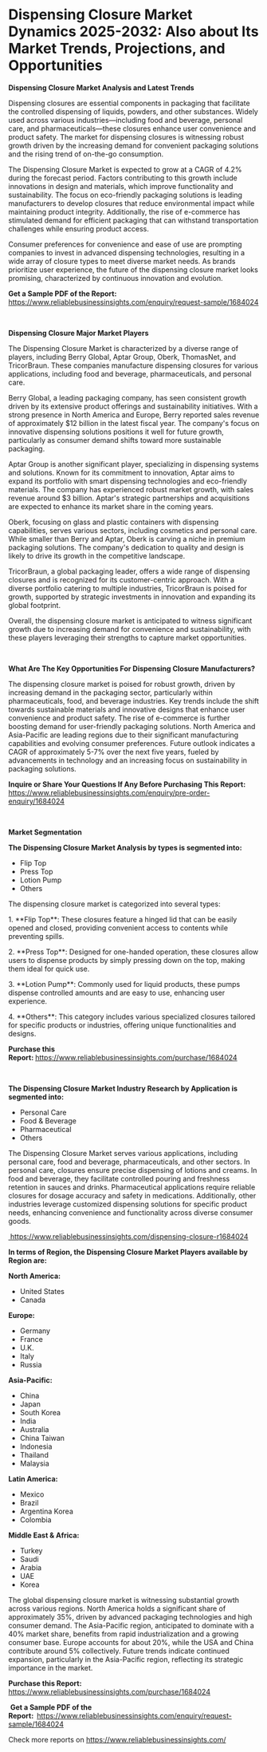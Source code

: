 <p><h1>Dispensing Closure Market Dynamics 2025-2032: Also about Its Market Trends, Projections, and Opportunities</h1></p><p><strong>Dispensing Closure Market Analysis and Latest Trends</strong></p>
<p><p>Dispensing closures are essential components in packaging that facilitate the controlled dispensing of liquids, powders, and other substances. Widely used across various industries—including food and beverage, personal care, and pharmaceuticals—these closures enhance user convenience and product safety. The market for dispensing closures is witnessing robust growth driven by the increasing demand for convenient packaging solutions and the rising trend of on-the-go consumption.</p><p>The Dispensing Closure Market is expected to grow at a CAGR of 4.2% during the forecast period. Factors contributing to this growth include innovations in design and materials, which improve functionality and sustainability. The focus on eco-friendly packaging solutions is leading manufacturers to develop closures that reduce environmental impact while maintaining product integrity. Additionally, the rise of e-commerce has stimulated demand for efficient packaging that can withstand transportation challenges while ensuring product access. </p><p>Consumer preferences for convenience and ease of use are prompting companies to invest in advanced dispensing technologies, resulting in a wide array of closure types to meet diverse market needs. As brands prioritize user experience, the future of the dispensing closure market looks promising, characterized by continuous innovation and evolution.</p></p>
<p><strong>Get a Sample PDF of the Report:&nbsp;</strong> <a href="https://www.reliablebusinessinsights.com/enquiry/request-sample/1684024?utm_campaign=2275&utm_medium=2&utm_source=Github&utm_content=ia&utm_term=07022025&utm_id=dispensing-closure">https://www.reliablebusinessinsights.com/enquiry/request-sample/1684024</a></p>
<p>&nbsp;</p>
<p><strong>Dispensing Closure Major Market Players</strong></p>
<p><p>The Dispensing Closure Market is characterized by a diverse range of players, including Berry Global, Aptar Group, Oberk, ThomasNet, and TricorBraun. These companies manufacture dispensing closures for various applications, including food and beverage, pharmaceuticals, and personal care.</p><p>Berry Global, a leading packaging company, has seen consistent growth driven by its extensive product offerings and sustainability initiatives. With a strong presence in North America and Europe, Berry reported sales revenue of approximately $12 billion in the latest fiscal year. The company's focus on innovative dispensing solutions positions it well for future growth, particularly as consumer demand shifts toward more sustainable packaging.</p><p>Aptar Group is another significant player, specializing in dispensing systems and solutions. Known for its commitment to innovation, Aptar aims to expand its portfolio with smart dispensing technologies and eco-friendly materials. The company has experienced robust market growth, with sales revenue around $3 billion. Aptar's strategic partnerships and acquisitions are expected to enhance its market share in the coming years.</p><p>Oberk, focusing on glass and plastic containers with dispensing capabilities, serves various sectors, including cosmetics and personal care. While smaller than Berry and Aptar, Oberk is carving a niche in premium packaging solutions. The company's dedication to quality and design is likely to drive its growth in the competitive landscape.</p><p>TricorBraun, a global packaging leader, offers a wide range of dispensing closures and is recognized for its customer-centric approach. With a diverse portfolio catering to multiple industries, TricorBraun is poised for growth, supported by strategic investments in innovation and expanding its global footprint.</p><p>Overall, the dispensing closure market is anticipated to witness significant growth due to increasing demand for convenience and sustainability, with these players leveraging their strengths to capture market opportunities.</p></p>
<p>&nbsp;</p>
<p><strong>What Are The Key Opportunities For Dispensing Closure Manufacturers?</strong></p>
<p><p>The dispensing closure market is poised for robust growth, driven by increasing demand in the packaging sector, particularly within pharmaceuticals, food, and beverage industries. Key trends include the shift towards sustainable materials and innovative designs that enhance user convenience and product safety. The rise of e-commerce is further boosting demand for user-friendly packaging solutions. North America and Asia-Pacific are leading regions due to their significant manufacturing capabilities and evolving consumer preferences. Future outlook indicates a CAGR of approximately 5-7% over the next five years, fueled by advancements in technology and an increasing focus on sustainability in packaging solutions.</p></p>
<p><strong>Inquire or Share Your Questions If Any Before Purchasing This Report:</strong> <a href="https://www.reliablebusinessinsights.com/enquiry/pre-order-enquiry/1684024?utm_campaign=2275&utm_medium=2&utm_source=Github&utm_content=ia&utm_term=07022025&utm_id=dispensing-closure">https://www.reliablebusinessinsights.com/enquiry/pre-order-enquiry/1684024</a></p>
<p>&nbsp;</p>
<p><strong>Market Segmentation</strong></p>
<p><strong>The Dispensing Closure Market Analysis by types is segmented into:</strong></p>
<p><ul><li>Flip Top</li><li>Press Top</li><li>Lotion Pump</li><li>Others</li></ul></p>
<p><p>The dispensing closure market is categorized into several types: </p><p>1. **Flip Top**: These closures feature a hinged lid that can be easily opened and closed, providing convenient access to contents while preventing spills.</p><p>2. **Press Top**: Designed for one-handed operation, these closures allow users to dispense products by simply pressing down on the top, making them ideal for quick use.</p><p>3. **Lotion Pump**: Commonly used for liquid products, these pumps dispense controlled amounts and are easy to use, enhancing user experience.</p><p>4. **Others**: This category includes various specialized closures tailored for specific products or industries, offering unique functionalities and designs.</p></p>
<p><strong>Purchase this Report:&nbsp;</strong><a href="https://www.reliablebusinessinsights.com/purchase/1684024?utm_campaign=2275&utm_medium=2&utm_source=Github&utm_content=ia&utm_term=07022025&utm_id=dispensing-closure">https://www.reliablebusinessinsights.com/purchase/1684024</a></p>
<p>&nbsp;</p>
<p><strong>The Dispensing Closure Market Industry Research by Application is segmented into:</strong></p>
<p><ul><li>Personal Care</li><li>Food & Beverage</li><li>Pharmaceutical</li><li>Others</li></ul></p>
<p><p>The Dispensing Closure Market serves various applications, including personal care, food and beverage, pharmaceuticals, and other sectors. In personal care, closures ensure precise dispensing of lotions and creams. In food and beverage, they facilitate controlled pouring and freshness retention in sauces and drinks. Pharmaceutical applications require reliable closures for dosage accuracy and safety in medications. Additionally, other industries leverage customized dispensing solutions for specific product needs, enhancing convenience and functionality across diverse consumer goods.</p></p>
<p><a href="https://www.reliablebusinessinsights.com/dispensing-closure-r1684024?utm_campaign=2275&utm_medium=2&utm_source=Github&utm_content=ia&utm_term=07022025&utm_id=dispensing-closure">&nbsp;https://www.reliablebusinessinsights.com/dispensing-closure-r1684024</a></p>
<p><strong>In terms of Region, the Dispensing Closure Market Players available by Region are:</strong></p>
<p>
    <p> <strong> North America: </strong>
        <ul>
            <li>United States</li>
            <li>Canada</li>
        </ul>
        </p> 
    <p> <strong> Europe: </strong>
        <ul>
            <li>Germany</li>
            <li>France</li>
            <li>U.K.</li>
            <li>Italy</li>
            <li>Russia</li>
        </ul>
        </p> 
    <p> <strong> Asia-Pacific: </strong>
        <ul>
            <li>China</li>
            <li>Japan</li>
            <li>South Korea</li>
            <li>India</li>
            <li>Australia</li>
            <li>China Taiwan</li>
            <li>Indonesia</li>
            <li>Thailand</li>
            <li>Malaysia</li>
        </ul>
        </p> 
    <p> <strong> Latin America: </strong>
        <ul>
            <li>Mexico</li>
            <li>Brazil</li>
            <li>Argentina Korea</li>
            <li>Colombia</li>
        </ul>
        </p> 
    <p> <strong> Middle East & Africa: </strong>
        <ul>
            <li>Turkey</li>
            <li>Saudi</li>
            <li>Arabia</li>
            <li>UAE</li>
            <li>Korea</li>
        </ul>
    </p>
    </p>
<p><p>The global dispensing closure market is witnessing substantial growth across various regions. North America holds a significant share of approximately 35%, driven by advanced packaging technologies and high consumer demand. The Asia-Pacific region, anticipated to dominate with a 40% market share, benefits from rapid industrialization and a growing consumer base. Europe accounts for about 20%, while the USA and China contribute around 5% collectively. Future trends indicate continued expansion, particularly in the Asia-Pacific region, reflecting its strategic importance in the market.</p></p>
<p><strong>Purchase this Report: </strong><a href="https://www.reliablebusinessinsights.com/purchase/1684024?utm_campaign=2275&utm_medium=2&utm_source=Github&utm_content=ia&utm_term=07022025&utm_id=dispensing-closure">https://www.reliablebusinessinsights.com/purchase/1684024</a></p>
<p>&nbsp;<strong>Get a Sample PDF of the Report:&nbsp;&nbsp;</strong><a href="https://www.reliablebusinessinsights.com/enquiry/request-sample/1684024?utm_campaign=2275&utm_medium=2&utm_source=Github&utm_content=ia&utm_term=07022025&utm_id=dispensing-closure">https://www.reliablebusinessinsights.com/enquiry/request-sample/1684024</a></p>
<p><strong></strong></p>
<p>Check more reports on <a href="https://www.reliablebusinessinsights.com/?utm_campaign=2275&utm_medium=2&utm_source=Github&utm_content=ia&utm_term=07022025&utm_id=dispensing-closure">https://www.reliablebusinessinsights.com/</a></p>